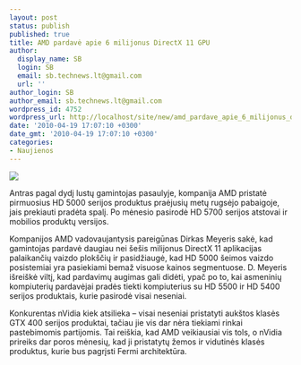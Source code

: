 ```yaml
---
layout: post
status: publish
published: true
title: AMD pardavė apie 6 milijonus DirectX 11 GPU
author:
  display_name: SB
  login: SB
  email: sb.technews.lt@gmail.com
  url: ''
author_login: SB
author_email: sb.technews.lt@gmail.com
wordpress_id: 4752
wordpress_url: http://localhost/site/new/amd_pardave_apie_6_milijonus_directx_11_gpu/
date: '2010-04-19 17:07:10 +0300'
date_gmt: '2010-04-19 17:07:10 +0300'
categories:
- Naujienos
---
```

<div class="imgright"><img src="http://www.part.lt/img/f46e4d65e626d9cf0902eb81a1db473e720.jpg"  /></div>
<p>Antras pagal dydį lustų gamintojas pasaulyje, kompanija AMD pristatė pirmuosius HD 5000 serijos produktus praėjusių metų rugsėjo pabaigoje, jais prekiauti pradėta spalį. Po mėnesio pasirodė HD 5700 serijos atstovai ir mobilios produktų versijos.</p>
<p>Kompanijos AMD vadovaujantysis pareigūnas Dirkas Meyeris sakė, kad gamintojas pardavė daugiau nei šešis milijonus DirectX 11 aplikacijas palaikančių vaizdo plokščių ir pasidžiaugė, kad HD 5000 šeimos vaizdo posistemiai yra pasiekiami bemaž visuose kainos segmentuose. D. Meyeris išreiškė viltį, kad pardavimų augimas gali didėti, ypač po to, kai asmeninių kompiuterių pardavėjai pradės tiekti kompiuterius su HD 5500 ir HD 5400 serijos produktais, kurie pasirodė visai neseniai.</p>
<p>Konkurentas nVidia kiek atsilieka – visai neseniai pristatyti aukštos klasės GTX 400 serijos produktai, tačiau jie vis dar nėra tiekiami rinkai pastebimomis partijomis. Tai reiškia, kad AMD veikiausiai vis tols, o nVidia prireiks dar poros mėnesių, kad ji pristatytų žemos ir vidutinės klasės produktus, kurie bus pagrįsti Fermi architektūra.</p>
